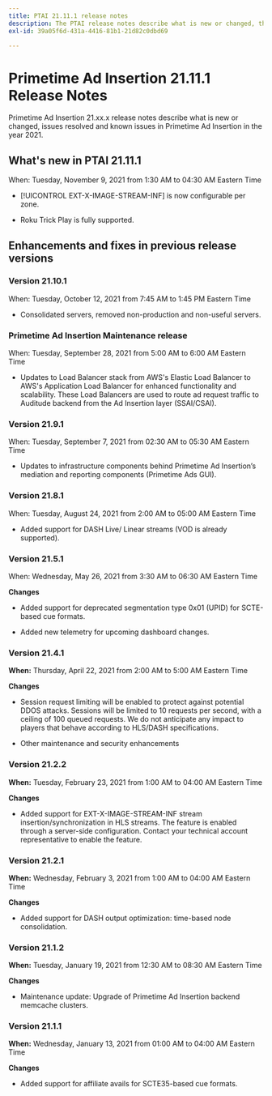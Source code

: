 ```yaml
---
title: PTAI 21.11.1 release notes
description: The PTAI release notes describe what is new or changed, the resolved and known issues in Primetime Ad Insertion in the year 2021.
exl-id: 39a05f6d-431a-4416-81b1-21d82c0dbd69

---
```

# Primetime Ad Insertion 21.11.1 Release Notes

Primetime Ad Insertion 21.xx.x release notes describe what is new or changed, issues resolved and known issues in Primetime Ad Insertion in the year 2021.

## What's new in PTAI 21.11.1

When:  Tuesday, November 9, 2021 from 1:30 AM to 04:30 AM Eastern Time

* [!UICONTROL EXT-X-IMAGE-STREAM-INF] is now configurable per zone.

* Roku Trick Play is fully supported.

## Enhancements and fixes in previous release versions

### Version 21.10.1

When:  Tuesday, October 12, 2021 from 7:45 AM to 1:45 PM Eastern Time

* Consolidated servers, removed non-production and non-useful servers.

### Primetime Ad Insertion Maintenance release

When: Tuesday, September 28, 2021 from 5:00 AM to 6:00 AM Eastern Time

* Updates to Load Balancer stack from AWS's Elastic Load Balancer to AWS's Application Load Balancer for enhanced functionality and scalability. These Load Balancers are used to route ad request traffic to Auditude backend from the Ad Insertion layer (SSAI/CSAI).

### Version 21.9.1

When: Tuesday, September 7, 2021 from 02:30 AM to 05:30 AM Eastern Time

* Updates to infrastructure components behind Primetime Ad Insertion’s mediation and reporting components (Primetime Ads GUI).

### Version 21.8.1

When: Tuesday, August 24, 2021 from 2:00 AM to 05:00 AM Eastern Time

* Added support for DASH Live/ Linear streams (VOD is already supported).

### Version 21.5.1

When:  Wednesday, May 26, 2021 from 3:30 AM to 06:30 AM Eastern Time

**Changes**

* Added support for deprecated segmentation type 0x01 (UPID) for SCTE-based cue formats.

* Added new telemetry for upcoming dashboard changes.

### Version 21.4.1

**When:** Thursday, April 22, 2021 from 2:00 AM to 5:00 AM Eastern Time

**Changes**

* Session request limiting will be enabled to protect against potential DDOS attacks. Sessions will be limited to 10 requests per second, with a ceiling of 100 queued requests. We do not anticipate any impact to players that behave according to HLS/DASH specifications.

* Other maintenance and security enhancements

### Version 21.2.2

**When:** Tuesday, February 23, 2021 from 1:00 AM to 04:00 AM Eastern Time

**Changes**

* Added support for EXT-X-IMAGE-STREAM-INF stream insertion/synchronization in HLS streams. The feature is enabled through a server-side configuration. Contact your technical account representative to enable the feature.

### Version 21.2.1

**When:** Wednesday, February 3, 2021 from 1:00 AM to 04:00 AM Eastern Time

**Changes**

* Added support for DASH output optimization: time-based node consolidation.

### Version 21.1.2

**When:** Tuesday, January 19, 2021 from 12:30 AM to 08:30 AM Eastern Time

**Changes**

* Maintenance update: Upgrade of Primetime Ad Insertion backend memcache clusters.

### Version 21.1.1

**When:** Wednesday, January 13, 2021 from 01:00 AM to 04:00 AM Eastern Time

**Changes**

* Added support for affiliate avails for SCTE35-based cue formats.
